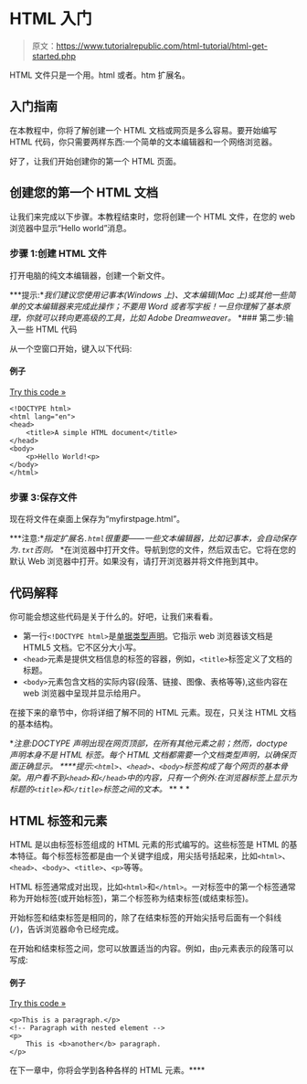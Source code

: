 # HTML 入门

> 原文：<https://www.tutorialrepublic.com/html-tutorial/html-get-started.php>

HTML 文件只是一个用。html 或者。htm 扩展名。

## 入门指南

在本教程中，你将了解创建一个 HTML 文档或网页是多么容易。要开始编写 HTML 代码，你只需要两样东西:一个简单的文本编辑器和一个网络浏览器。

好了，让我们开始创建你的第一个 HTML 页面。

## 创建您的第一个 HTML 文档

让我们来完成以下步骤。本教程结束时，您将创建一个 HTML 文件，在您的 web 浏览器中显示“Hello world”消息。

### 步骤 1:创建 HTML 文件

打开电脑的纯文本编辑器，创建一个新文件。

 ***提示:**我们建议您使用记事本(Windows 上)、文本编辑(Mac 上)或其他一些简单的文本编辑器来完成此操作；不要用 Word 或者写字板！一旦你理解了基本原理，你就可以转向更高级的工具，比如 Adobe Dreamweaver。*  *### 第二步:输入一些 HTML 代码

从一个空窗口开始，键入以下代码:

#### 例子

[Try this code »](../codelab.php?topic=html&file=simple-html-file "Try this code using online Editor")

```
<!DOCTYPE html>
<html lang="en">
<head>
    <title>A simple HTML document</title>
</head>
<body>
    <p>Hello World!<p>
</body>
</html>
```

### 步骤 3:保存文件

现在将文件在桌面上保存为“myfirstpage.html”。

 ***注意:**指定扩展名`.html`很重要——一些文本编辑器，比如记事本，会自动保存为`.txt`否则。*  *在浏览器中打开文件。导航到您的文件，然后双击它。它将在您的默认 Web 浏览器中打开。如果没有，请打开浏览器并将文件拖到其中。

## 代码解释

你可能会想这些代码是关于什么的。好吧，让我们来看看。

*   第一行`<!DOCTYPE html>`是[单据类型声明](html-doctypes.php)。它指示 web 浏览器该文档是 HTML5 文档。它不区分大小写。
*   `<head>`元素是提供文档信息的标签的容器，例如，`<title>`标签定义了文档的标题。
*   `<body>`元素包含文档的实际内容(段落、链接、图像、表格等等),这些内容在 web 浏览器中呈现并显示给用户。

在接下来的章节中，你将详细了解不同的 HTML 元素。现在，只关注 HTML 文档的基本结构。

 ***注意:**DOCTYPE 声明出现在网页顶部，在所有其他元素之前；然而，doctype 声明本身不是 HTML 标签。每个 HTML 文档都需要一个文档类型声明，以确保页面正确显示。*  ****提示:**`<html>`、`<head>`、`<body>`标签构成了每个网页的基本骨架。用户看不到`<head>`和`</head>`中的内容，只有一个例外:在浏览器标签上显示为标题的`<title>`和`</title>`标签之间的文本。*  ** * *

## HTML 标签和元素

HTML 是以由标签标签组成的 HTML 元素的形式编写的。这些标签是 HTML 的基本特征。每个标签标签都是由一个关键字组成，用尖括号括起来，比如`<html>`、`<head>`、`<body>`、`<title>`、`<p>`等等。

HTML 标签通常成对出现，比如`<html>`和`</html>`。一对标签中的第一个标签通常称为开始标签(或开始标签)，第二个标签称为结束标签(或结束标签)。

开始标签和结束标签是相同的，除了在结束标签的开始尖括号后面有一个斜线(`/`)，告诉浏览器命令已经完成。

在开始和结束标签之间，您可以放置适当的内容。例如，由`p`元素表示的段落可以写成:

#### 例子

[Try this code »](../codelab.php?topic=html&file=markup-tags "Try this code using online Editor")

```
<p>This is a paragraph.</p>
<!-- Paragraph with nested element -->
<p>
    This is <b>another</b> paragraph.
</p>
```

在下一章中，你将会学到各种各样的 HTML 元素。****